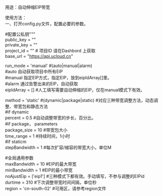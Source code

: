 用途：自动伸缩EIP带宽  
  
使用方法：  
一、打开config.py文件，配置必要的参数。  
  
#配置公私钥"""  
public_key  = ""  
private_key = ""  
project_id = "" # 项目ID 请在Dashbord 上获取  
base_url    = "https://api.ucloud.cn"  
  
run_mode = 'manual' #(auto|manual|alarm)  
#auto 自动获取项目中所有EIP  
#manual 指定EIP方式，指定EIP，放到eipIdArray[]里。  
#alarm 通过告警出来的EIP，自动获取  
eipIdArray = [] #人工填写需要自动伸缩的EIP，仅在manual模式下有效。  

method = 'static' #(dynamic|package|static) #对应三种带宽调整方法，动态调整、带宽包和静态方法  
#if dynamic  
percent = 0.5 #自动调整带宽的步长，百分比。  
#if package， parameters  
package_size = 10  #带宽包大小  
time_range = 1 #持续时间，1小时  
#if staticm  
stepBandwidth = 1 #每次扩容/缩容的带宽大小，单位M  
  
#全局通用参数  
maxBandwidth = 10  #EIP的最大带宽  
minBandwidth = 1   #EIP的最小带宽  
noAjustEip = ['eip1'] #三种模式下都有效。手动填写，不参与调整的EIPid  
durtime = 310 #下次调整带宽时间间隔，单位秒  
region = 'cn-south-02' #可用区，请参考region文件  
